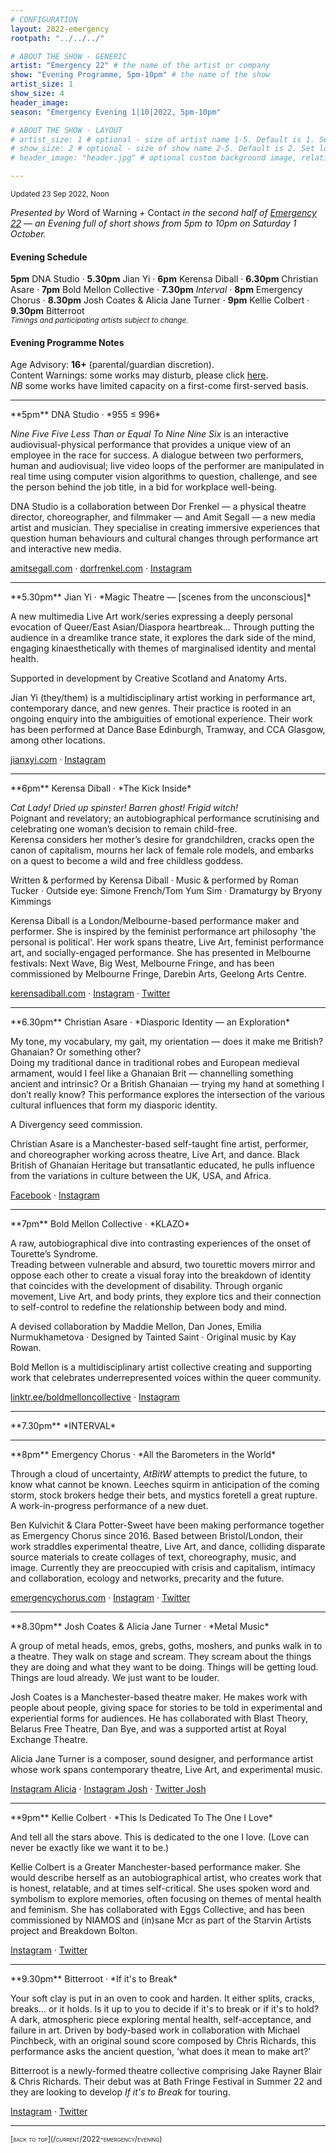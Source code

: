 ```yaml
---
# CONFIGURATION
layout: 2022-emergency
rootpath: "../../../"

# ABOUT THE SHOW - GENERIC
artist: "Emergency 22" # the name of the artist or company
show: "Evening Programme, 5pm-10pm" # the name of the show
artist_size: 1
show_size: 4
header_image:  
season: "Emergency Evening 1|10|2022, 5pm-10pm"

# ABOUT THE SHOW - LAYOUT
# artist_size: 1 # optional - size of artist name 1-5. Default is 1. Set longer names to lower values
# show_size: 2 # optional - size of show name 2-5. Default is 2. Set longer names to lower values
# header_image: "header.jpg" # optional custom background image, relative to current page

---
```

<small>Updated 23 Sep 2022, Noon</small>     
        
*Presented by* Word of Warning *+* Contact *in the second half of [Emergency 22](/current/2022-emergency) — an Evening full of short shows from 5pm to 10pm on Saturday 1 October.*        
         
#### Evening Schedule         
**5pm** DNA Studio · **5.30pm** Jian Yi · **6pm** Kerensa Diball · **6.30pm** Christian Asare · **7pm** Bold Mellon Collective · **7.30pm** *Interval* · **8pm** Emergency Chorus · **8.30pm** Josh Coates & Alicia Jane Turner · **9pm** Kellie Colbert · **9.30pm** Bitterroot<br><small>*Timings and participating artists subject to change.*</small>         
         
#### Evening Programme Notes        
Age Advisory: **16+** (parental/guardian discretion).<br>Content Warnings: some works may disturb, please click [here](/warnings).<br>*NB* some works have limited capacity on a first-come first-served basis.        
<hr>         
**5pm** DNA Studio · *955 ≤ 996*         
         
*Nine Five Five Less Than or Equal To Nine Nine Six* is an interactive audiovisual-physical performance that provides a unique view of an employee in the race for success. A dialogue between two performers, human and audiovisual; live video loops of the performer are manipulated in real time using computer vision algorithms to question, challenge, and see the person behind the job title, in a bid for workplace well-being.         
         
DNA Studio is a collaboration between Dor Frenkel — a physical theatre director, choreographer, and filmmaker — and Amit Segall — a new media artist and musician. They specialise in creating immersive experiences that question human behaviours and cultural changes through performance art and interactive new media.         
         
<a href="http://amitsegall.com" target="_blank">amitsegall.com</a> · <a href="https://dorfrenkel.com" target="_blank">dorfrenkel.com</a> · <a href="https://instagram.com/dnastudio.live" target="_blank">Instagram</a>         
<hr>          
**5.30pm** Jian Yi · *Magic Theatre — [scenes from the unconscious]*         
         
A new multimedia Live Art work/series expressing a deeply personal evocation of Queer/East Asian/Diaspora heartbreak… Through putting the audience in a dreamlike trance state, it explores the dark side of the mind, engaging kinaesthetically with themes of marginalised identity and mental health.         
         
Supported in development by Creative Scotland and Anatomy Arts.         
        
Jian Yi (they/them) is a multidisciplinary artist working in performance art, contemporary dance, and new genres. Their practice is rooted in an ongoing enquiry into the ambiguities of emotional experience. Their work has been performed at Dance Base Edinburgh, Tramway, and CCA Glasgow, among other locations.        
        
<a href="https://jianxyi.com" target="_blank">jianxyi.com</a> · <a href="https://instagram.com/jianx_yi" target="_blank">Instagram</a>         
<hr>          
**6pm** Kerensa Diball · *The Kick Inside*         
        
*Cat Lady! Dried up spinster! Barren ghost! Frigid witch!*<br>Poignant and revelatory; an autobiographical performance scrutinising and celebrating one woman’s decision to remain child-free.<br>Kerensa considers her mother’s desire for grandchildren, cracks open the canon of capitalism, mourns her lack of female role models, and embarks on a quest to become a wild and free childless goddess.         
         
Written & performed by Kerensa Diball · Music & performed by Roman Tucker · Outside eye: Simone French/Tom Yum Sim · Dramaturgy by Bryony Kimmings         
         
Kerensa Diball is a London/Melbourne-based performance maker and performer. She is inspired by the feminist performance art philosophy 'the personal is political'. Her work spans theatre, Live Art, feminist performance art, and socially-engaged performance. She has presented in Melbourne festivals: Next Wave, Big West, Melbourne Fringe, and has been commissioned by Melbourne Fringe, Darebin Arts, Geelong Arts Centre.        
                 
<a href="https://kerensadiball.com" target="_blank">kerensadiball.com</a> · <a href="https://instagram.com/kerensa_diball" target="_blank">Instagram</a> · <a href="https://twitter.com/KerensaDiball" target="_blank">Twitter</a>         
<hr>          
**6.30pm** Christian Asare · *Diasporic Identity — an Exploration*         
        
My tone, my vocabulary, my gait, my orientation — does it make me British? Ghanaian? Or something other?<br>Doing my traditional dance in traditional robes and European medieval armament, would I feel like a Ghanaian Brit — channelling something ancient and intrinsic? Or a British Ghanaian — trying my hand at something I don’t really know? This performance explores the intersection of the various cultural influences that form my diasporic identity.         
         
A Divergency seed commission.         
        
Christian Asare is a Manchester-based self-taught fine artist, performer, and choreographer working across theatre, Live Art, and dance. Black British of Ghanaian Heritage but transatlantic educated, he pulls influence from the variations in culture between the UK, USA, and Africa.          
          
<a href="https://facebook.com/ChristianAsare2016" target="_blank">Facebook</a> · <a href="https://instagram.com/xtianasare" target="_blank">Instagram</a>         
<hr>          
**7pm** Bold Mellon Collective · *KLAZO*        
        
A raw, autobiographical dive into contrasting experiences of the onset of Tourette’s Syndrome.<br>Treading between vulnerable and absurd, two tourettic movers mirror and oppose each other to create a visual foray into the breakdown of identity that coincides with the development of disability. Through organic movement, Live Art, and body prints, they explore tics and their connection to self-control to redefine the relationship between body and mind.         
         
A devised collaboration by Maddie Mellon, Dan Jones, Emilia Nurmukhametova · Designed by Tainted Saint · Original music by Kay Rowan.         
         
Bold Mellon is a multidisciplinary artist collective creating and supporting work that celebrates underrepresented voices within the queer community.         
         
<a href="https://linktr.ee/boldmelloncollective" target="_blank">linktr.ee/boldmelloncollective</a> · <a href="https://instagram.com/boldmelloncollective" target="_blank">Instagram</a>         
<hr>          
**7.30pm** *INTERVAL*        
<hr>          
**8pm** Emergency Chorus · *All the Barometers in the World*         
         
Through a cloud of uncertainty, *AtBitW* attempts to predict the future, to know what cannot be known. Leeches squirm in anticipation of the coming storm, stock brokers hedge their bets, and mystics foretell a great rupture.<br>A work-in-progress performance of a new duet.         
         
Ben Kulvichit & Clara Potter-Sweet have been making performance together as Emergency Chorus since 2016. Based between Bristol/London, their work straddles experimental theatre, Live Art, and dance, colliding disparate source materials to create collages of text, choreography, music, and image. Currently they are preoccupied with crisis and capitalism, intimacy and collaboration, ecology and networks, precarity and the future.          
         
<a href="https://emergencychorus.com" target="_blank">emergencychorus.com</a> · <a href="https://instagram.com/emergencychorus" target="_blank">Instagram</a> · <a href="https://twitter.com/emergencychorus" target="_blank">Twitter</a>         
<hr>          
**8.30pm** Josh Coates & Alicia Jane Turner · *Metal Music*        
        
A group of metal heads, emos, grebs, goths, moshers, and punks walk in to a theatre. They walk on stage and scream. They scream about the things they are doing and what they want to be doing. Things will be getting loud. Things are loud already. We just want to be louder.        
         
Josh Coates is a Manchester-based theatre maker. He makes work with people about people, giving space for stories to be told in experimental and experiential forms for audiences. He has collaborated with Blast Theory, Belarus Free Theatre, Dan Bye, and was a supported artist at Royal Exchange Theatre.         
         
Alicia Jane Turner is a composer, sound designer, and performance artist whose work spans contemporary theatre, Live Art, and experimental music.         
        
<a href="https://instagram.com/aliciajaneturner" target="_blank">Instagram Alicia</a> · <a href="https://instagram.com/j_jcoates" target="_blank">Instagram Josh</a> · <a href="https://twitter.com/J_JCoates" target="_blank">Twitter Josh</a>         
<hr>          
**9pm** Kellie Colbert · *This Is Dedicated To The One I Love*        
         
And tell all the stars above. This is dedicated to the one I love. (Love can never be exactly like we want it to be.)         
         
Kellie Colbert  is a Greater Manchester-based performance maker. She would describe herself as an autobiographical artist, who creates work that is honest, relatable, and at times self-critical. She uses spoken word and symbolism to explore memories, often focusing on themes of mental health and feminism. She has collaborated with Eggs Collective, and has  been commissioned by NIAMOS and (in)sane Mcr as part of the Starvin Artists project and Breakdown Bolton.         
         
<a href="https://instagram.com/kellie.colbert.theatre" target="_blank">Instagram</a> · <a href="https://twitter.com/imKellieColbert" target="_blank">Twitter</a>          
<hr>          
**9.30pm** Bitterroot · *If it's to Break*         
         
Your soft clay is put in an oven to cook and harden. It either splits, cracks, breaks… or it holds. Is it up to you to decide if it's to break or if it's to hold?<br>A dark, atmospheric piece exploring mental health, self-acceptance, and failure in art. Driven by body-based work in collaboration with Michael Pinchbeck, with an original sound score composed by Chris Richards, this performance asks the ancient question, ‘what does it mean to make art?’         
         
Bitterroot is a newly-formed theatre collective comprising Jake Rayner Blair & Chris Richards. Their debut was at Bath Fringe Festival in Summer 22 and they are looking to develop *If it's to Break* for touring.        
        
<a href="https://instagram.com/jake.rb.art" target="_blank">Instagram</a> · <a href="https://twitter.com/" target="_blank">Twitter</a>         
<hr>         
<small><span style='font-variant: small-caps'>[back to top](/current/2022-emergency/evening)</span></small>
